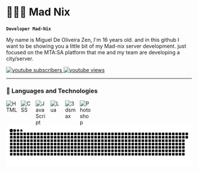 # 👩🏻‍💻 Mad Nix

**`Developer Mad-Nix`**

My name is Miguel De Oliveira Zen, I'm 16 years old. and in this github I want to be showing you a little bit of my Mad-nix server development. just focused on the MTA:SA platform that me and my team are developing a city/server.

<p align="left">
    <a href="https://www.youtube.com/@miguelllscrrr990?sub_confirmation=1">
        <img 
            alt="youtube subscribers" 
            title="Subscribe to my channel" 
            src="https://custom-icon-badges.demolab.com/youtube/channel/subscribers/UCIVXTgXt18DvJTfro_q5Wvg?color=%23E05D44&label=Inscreva-se&logo=video&logoColor=white&style=for-the-badge&labelColor=CE4630"
        />
    </a>
    <a href="https://www.youtube.com/@miguelllscrrr990">
        <img 
            alt="youtube views" 
            title="Vizualizações no YouTube" 
            src="https://custom-icon-badges.demolab.com/youtube/channel/views/UCIVXTgXt18DvJTfro_q5Wvg?color=%23E1AD0E&logo=eye&logoColor=white&style=for-the-badge&labelColor=C79600"
        />
    </a>
</p>

---

### 🤖 Languages and Technologies

<img 
    align="left" 
    alt="HTML"
    title="HTML" 
    width="30px" 
    style="padding-right: 10px;" 
    src="https://cdn.jsdelivr.net/gh/devicons/devicon@latest/icons/html5/html5-original.svg" 
/>
<img 
    align="left" 
    alt="CSS" 
    title="CSS"
    width="30px" 
    style="padding-right: 10px;" 
    src="https://cdn.jsdelivr.net/gh/devicons/devicon@latest/icons/css3/css3-original.svg" 
/>
<img 
    align="left" 
    alt="JavaScript" 
    title="JavaScript"
    width="30px" 
    style="padding-right: 10px;" 
    src="https://cdn.jsdelivr.net/gh/devicons/devicon@latest/icons/javascript/javascript-original.svg" 
/>
<img 
    align="left" 
    alt="Lua"
    title="Lua" 
    width="30px" 
    style="padding-right: 10px;" 
    src="https://cdn.jsdelivr.net/gh/devicons/devicon@latest/icons/lua/lua-original.svg" 
/>
<img 
    align="left" 
    alt="3dsmax"
    title="3dsmax" 
    width="30px" 
    style="padding-right: 10px;" 
    src="https://cdn.jsdelivr.net/gh/devicons/devicon@latest/icons/threedsmax/threedsmax-original.svg" 
/>
<img 
    align="left" 
    alt="Photoshop" 
    title="Photoshop"
    width="30px" 
    style="padding-right: 10px;" 
    src="https://cdn.jsdelivr.net/gh/devicons/devicon@latest/icons/photoshop/photoshop-original.svg" 
/>

<br/>
<br/>

<picture align="center">
  <source media="(prefers-color-scheme: dark)" srcset="https://raw.githubusercontent.com/miguellscrr/miguellscrr/output/github-contribution-grid-snake-dark.svg">
  <source media="(prefers-color-scheme: light)" srcset="https://raw.githubusercontent.com/miguellscrr/miguellscrr/output/github-contribution-grid-snake-dark.svg">
  <img align="center" alt="github contribution grid snake animation" src="https://raw.githubusercontent.com/miguellscrr/miguellscrr/output/github-contribution-grid-snake.svg">
</picture>
